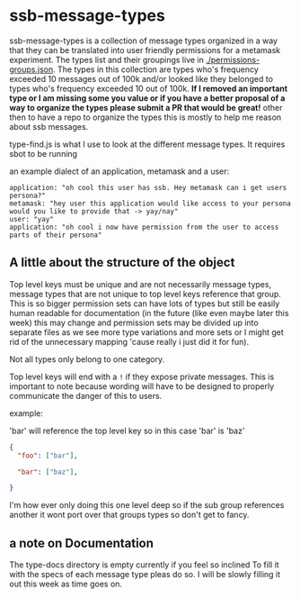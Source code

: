 # ssb-message-types

ssb-message-types is a collection of message types organized in a way that they
can be translated into user friendly permissions for a metamask experiment. The types list and their groupings live in [./permissions-groups.json](./permissions-groups.json). The types
in this collection are types who's frequency exceeded 10 messages out of 100k and/or looked like they belonged
to types who's frequency exceeded 10 out of 100k.
**If I removed an important type or I am missing some you value or if you have a better proposal of a way to organize the types please submit a PR that would be great!** other then to have a repo to organize the types this is mostly to help me reason about ssb messages.

type-find.js is what I use to  look at the different message types. It requires sbot to be running

an example dialect of an application, metamask and a user:
```
application: "oh cool this user has ssb. Hey metamask can i get users persona?"
metamask: "hey user this application would like access to your persona would you like to provide that -> yay/nay"
user: "yay"
application: "oh cool i now have permission from the user to access parts of their persona"
```

## A little about the structure of the object
Top level keys must be unique and are not necessarily message types, message types that are not unique to top level keys
reference that group. This is so bigger permission sets can have lots of types but still be
easily human readable for documentation (in the future (like even maybe later this week) this may change and permission sets may be divided up into separate files as we see more type variations and more sets or I might get rid of the unnecessary mapping 'cause really i just did it for fun).

Not all types only belong to one category.

Top level keys will end with a `!` if they expose private messages.
This is important to note because wording will have to be designed to properly communicate the danger of this to users.


example:

'bar' will reference the top level key so in this case 'bar' is 'baz'
```json
{
  "foo": ["bar"],

  "bar": ["baz"],

}
```

I'm how ever only doing this one level deep so if the sub group references another it wont port over that groups types so don't get to fancy.

## a note on Documentation

The type-docs directory is empty currently if you feel so inclined To fill it with the specs of each message type pleas do so. I will be slowly filling it out this week as time goes on.